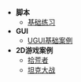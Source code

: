 * **脚本**
    * [基础练习](Unity3D-note/Practice-Scripts)
* **GUI**
    * [UGUI基础案例](Unity3D-note/UGUI-Introductory)
* **2D游戏案例**
    * [拾荒者](Unity3D-note/2Dproject-Roguelike)
    * [坦克大战](Unity3D-note/TankGame)
